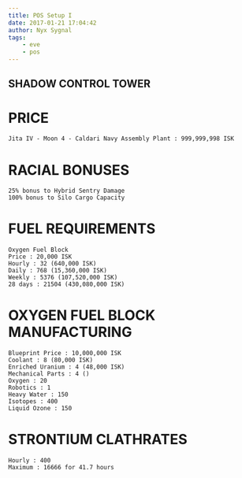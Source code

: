 ```yaml
---
title: POS Setup I
date: 2017-01-21 17:04:42
author: Nyx Sygnal
tags:
	- eve
	- pos
---
```

## SHADOW CONTROL TOWER

# PRICE
```
Jita IV - Moon 4 - Caldari Navy Assembly Plant : 999,999,998 ISK
```

# RACIAL BONUSES
```
25% bonus to Hybrid Sentry Damage
100% bonus to Silo Cargo Capacity
```

# FUEL REQUIREMENTS
```
Oxygen Fuel Block
Price : 20,000 ISK
Hourly : 32 (640,000 ISK)
Daily : 768 (15,360,000 ISK)
Weekly : 5376 (107,520,000 ISK)
28 days : 21504 (430,080,000 ISK)
```

# OXYGEN FUEL BLOCK MANUFACTURING
```
Blueprint Price : 10,000,000 ISK
Coolant : 8 (80,000 ISK)
Enriched Uranium : 4 (48,000 ISK)
Mechanical Parts : 4 ()
Oxygen : 20
Robotics : 1
Heavy Water : 150
Isotopes : 400
Liquid Ozone : 150
```

# STRONTIUM CLATHRATES
```
Hourly : 400
Maximum : 16666 for 41.7 hours
```